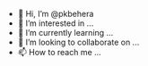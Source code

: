 - 👋 Hi, I’m @pkbehera
- 👀 I’m interested in ...
- 🌱 I’m currently learning ...
- 💞️ I’m looking to collaborate on ...
- 📫 How to reach me ...

<!---
pkbehera/pkbehera is a ✨ special ✨ repository because its `README.md` (this file) appears on your GitHub profile.
You can click the Preview link to take a look at your changes.
--->
